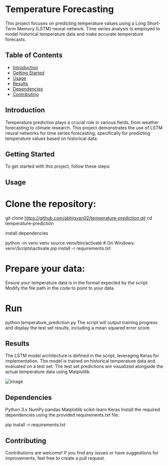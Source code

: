 # Temperature Forecasting

This project focuses on predicting temperature values using a Long Short-Term Memory (LSTM) neural network. Time series analysis is employed to model historical temperature data and make accurate temperature forecasts.

## Table of Contents
- [Introduction](#introduction)
- [Getting Started](#getting-started)
- [Usage](#usage)
- [Results](#results)
- [Dependencies](#dependencies)
- [Contributing](#contributing)

## Introduction

Temperature prediction plays a crucial role in various fields, from weather forecasting to climate research. This project demonstrates the use of LSTM neural networks for time series forecasting, specifically for predicting temperature values based on historical data.

## Getting Started

To get started with this project, follow these steps:

## Usage

# Clone the repository:

git clone https://github.com/abhigyan02/temperature-prediction.git
cd temperature-prediction

install dependencies 

python -m venv venv
source venv/bin/activate   # On Windows: venv\Scripts\activate
pip install -r requirements.txt

# Prepare your data:

Ensure your temperature data is in the format expected by the script.
Modify the file path in the code to point to your data.

# Run
python temperature_prediction.py
The script will output training progress and display the test set results, including a mean squared error score.

## Results
The LSTM model architecture is defined in the script, leveraging Keras for implementation.
The model is trained on historical temperature data and evaluated on a test set.
The test set predictions are visualized alongside the actual temperature data using Matplotlib.

![image](https://github.com/abhigyan02/temperature-prediction/assets/75851981/e2e3bdde-ce3f-4a89-943d-3a56b13a14f2)

## Dependencies
Python 3.x
NumPy
pandas
Matplotlib
scikit-learn
Keras
Install the required dependencies using the provided requirements.txt file:

pip install -r requirements.txt


## Contributing
Contributions are welcome! If you find any issues or have suggestions for improvements, feel free to create a pull request.
